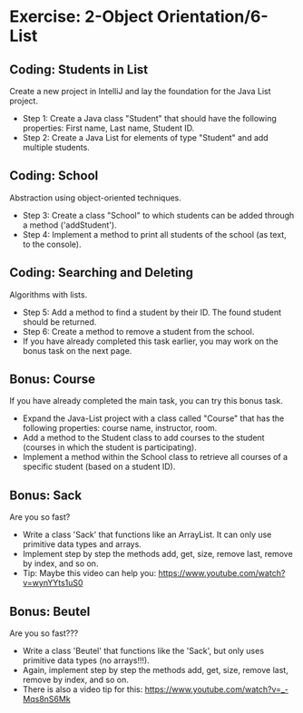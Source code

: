 # Exercise: 2-Object Orientation/6-List


## Coding: Students in List

Create a new project in IntelliJ and lay the foundation for the Java List project.

* Step 1: Create a Java class "Student" that should have the following properties: First name, Last name, Student ID.
* Step 2: Create a Java List for elements of type "Student" and add multiple students.

## Coding: School

Abstraction using object-oriented techniques.

* Step 3: Create a class "School" to which students can be added through a method ('addStudent').
* Step 4: Implement a method to print all students of the school (as text, to the console).

## Coding: Searching and Deleting

Algorithms with lists.

* Step 5: Add a method to find a student by their ID. The found student should be returned.
* Step 6: Create a method to remove a student from the school.
* If you have already completed this task earlier, you may work on the bonus task on the next page.

## Bonus: Course

If you have already completed the main task, you can try this bonus task.

* Expand the Java-List project with a class called "Course" that has the following properties: course name, instructor, room.
* Add a method to the Student class to add courses to the student (courses in which the student is participating).
* Implement a method within the School class to retrieve all courses of a specific student (based on a student ID).

## Bonus: Sack

Are you so fast?

* Write a class 'Sack' that functions like an ArrayList. It can only use primitive data types and arrays.
* Implement step by step the methods add, get, size, remove last, remove by index, and so on.
* Tip: Maybe this video can help you: https://www.youtube.com/watch?v=wynYYts1uS0

## Bonus: Beutel

Are you so fast???

* Write a class 'Beutel' that functions like the 'Sack', but only uses primitive data types (no arrays!!!).
* Again, implement step by step the methods add, get, size, remove last, remove by index, and so on.
* There is also a video tip for this: https://www.youtube.com/watch?v=_-Mqs8nS6Mk
